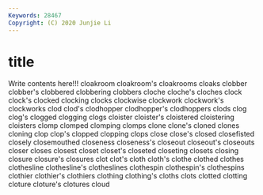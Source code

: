 ```yaml
---
Keywords: 28467
Copyright: (C) 2020 Junjie Li
---
```


# title

Write contents here!!!
cloakroom 
cloakroom's
cloakrooms 
cloaks 
clobber 
clobber's 
clobbered 
clobbering 
clobbers 
cloche 
cloche's 
cloches
clock 
clock's 
clocked 
clocking 
clocks 
clockwise 
clockwork 
clockwork's 
clockworks 
clod
clod's 
clodhopper 
clodhopper's 
clodhoppers 
clods 
clog 
clog's 
clogged 
clogging 
clogs
cloister 
cloister's 
cloistered 
cloistering 
cloisters 
clomp 
clomped 
clomping 
clomps 
clone
clone's 
cloned 
clones 
cloning 
clop 
clop's 
clopped 
clopping 
clops 
close
close's 
closed 
closefisted 
closely 
closemouthed 
closeness 
closeness's 
closeout 
closeout's 
closeouts
closer 
closes 
closest 
closet 
closet's 
closeted 
closeting 
closets 
closing 
closure
closure's 
closures 
clot 
clot's 
cloth 
cloth's 
clothe 
clothed 
clothes 
clothesline
clothesline's 
clotheslines 
clothespin 
clothespin's 
clothespins 
clothier 
clothier's 
clothiers 
clothing 
clothing's
cloths 
clots 
clotted 
clotting 
cloture 
cloture's 
clotures 
cloud 
